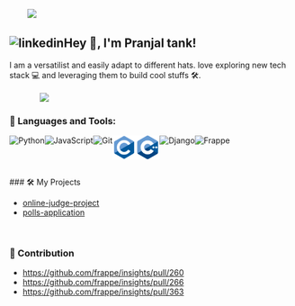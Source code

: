 &nbsp;&nbsp;&nbsp;&nbsp;&nbsp;&nbsp;&nbsp;&nbsp;<img src="https://user-images.githubusercontent.com/78424052/187131153-5a85e27f-ed79-44a6-8cf8-ad9d8f029452.png" width="200">

## <a href='https://www.linkedin.com/in/pranjal-tank/'><img align='left' alt="linkedin" src="https://img.shields.io/badge/pranjal-tank-blue?style=flat-square&logo=Linkedin&logoColor=white&link=https://www.linkedin.com/in/pranjal-tank/" height='25px'/></a> Hey 👋, I'm Pranjal tank! 
I am a versatilist and easily adapt to different hats. love exploring new tech stack 💻 and leveraging them to build cool stuffs 🛠️. 
<br/>
<br/>
<img src="https://media.giphy.com/media/l2JhDNcWIfICZVWlW/giphy.gif" align='right' width="450">&nbsp;&nbsp;
### 🔨 Languages and Tools:
<a href="https://www.python.org" target="_blank"><img align="left" alt="Python" height="42px" src="https://raw.githubusercontent.com/rahul-jha98/github_readme_icons/main/language_and_tools/square/python/python.svg"></a>
<a href="https://developer.mozilla.org/en-US/docs/Web/JavaScript" target="_blank"><img align="left" alt="JavaScript" height="42px" src="https://raw.githubusercontent.com/rahul-jha98/github_readme_icons/main/language_and_tools/square/javascript/javascript.svg"></a>
<a href="https://git-scm.com/" target="_blank"><img align="left" alt="Git" height="42px" src="https://raw.githubusercontent.com/rahul-jha98/github_readme_icons/main/language_and_tools/square/git-scm/git-scm.svg"></a>
<img src="https://raw.githubusercontent.com/devicons/devicon/master/icons/c/c-original.svg" align="left" alt="C" height="42px"/>
<img src="https://raw.githubusercontent.com/devicons/devicon/master/icons/cplusplus/cplusplus-original.svg" align="left" alt="C++" height="42px"/>
<img src="https://static.djangoproject.com/img/logos/django-logo-negative.svg" align="left" alt="Django" height="42px"/>
<img src="https://github.com/user-attachments/assets/b53b4096-83a2-4ec0-b8a8-93c1a4dead49" align="left" alt="Frappe" height="42px"/>
<br clear="left"/>

<br/>
### 🛠️ My Projects

- <a href="https://github.com/pranjal-tank/online_judge_project.git" target="_blank">online-judge-project</a>
- <a href="https://github.com/pranjal-tank/polls-application.git" target="_blank">polls-application</a>
<br/>

### 🤝 Contribution
- <a href="https://github.com/frappe/insights/pull/260" target="_blank">https://github.com/frappe/insights/pull/260</a>
- <a href="https://github.com/frappe/insights/pull/266" target="_blank">https://github.com/frappe/insights/pull/266</a>
- <a href="https://github.com/frappe/insights/pull/363" target="_blank">https://github.com/frappe/insights/pull/363</a>
